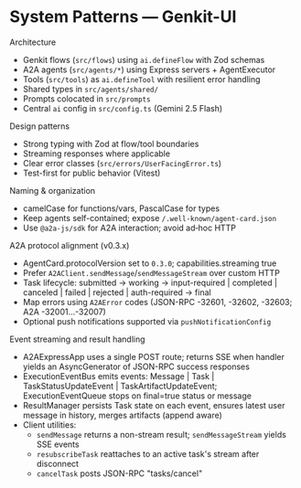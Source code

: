 # System Patterns — Genkit-UI

Architecture

- Genkit flows (`src/flows`) using `ai.defineFlow` with Zod schemas
- A2A agents (`src/agents/*`) using Express servers + AgentExecutor
- Tools (`src/tools`) as `ai.defineTool` with resilient error handling
- Shared types in `src/agents/shared/`
- Prompts colocated in `src/prompts`
- Central `ai` config in `src/config.ts` (Gemini 2.5 Flash)

Design patterns

- Strong typing with Zod at flow/tool boundaries
- Streaming responses where applicable
- Clear error classes (`src/errors/UserFacingError.ts`)
- Test-first for public behavior (Vitest)

Naming & organization

- camelCase for functions/vars, PascalCase for types
- Keep agents self-contained; expose `/.well-known/agent-card.json`
- Use `@a2a-js/sdk` for A2A interaction; avoid ad‑hoc HTTP

A2A protocol alignment (v0.3.x)

- AgentCard.protocolVersion set to `0.3.0`; capabilities.streaming true
- Prefer `A2AClient.sendMessage`/`sendMessageStream` over custom HTTP
- Task lifecycle: submitted → working → input-required | completed | canceled | failed | rejected | auth-required → final
- Map errors using `A2AError` codes (JSON-RPC -32601, -32602, -32603; A2A -32001…-32007)
- Optional push notifications supported via `pushNotificationConfig`

Event streaming and result handling

- A2AExpressApp uses a single POST route; returns SSE when handler yields an AsyncGenerator of JSON-RPC success responses
- ExecutionEventBus emits events: Message | Task | TaskStatusUpdateEvent | TaskArtifactUpdateEvent; ExecutionEventQueue stops on final=true status or message
- ResultManager persists Task state on each event, ensures latest user message in history, merges artifacts (append aware)
- Client utilities:
  - `sendMessage` returns a non-stream result; `sendMessageStream` yields SSE events
  - `resubscribeTask` reattaches to an active task's stream after disconnect
  - `cancelTask` posts JSON-RPC "tasks/cancel"
